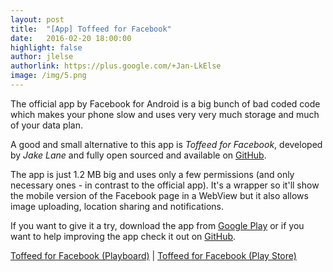 ```yaml
---
layout: post
title:  "[App] Toffeed for Facebook"
date:   2016-02-20 18:00:00
highlight: false
author: jlelse
authorlink: https://plus.google.com/+Jan-LkElse
image: /img/5.png
---
```

The official app by Facebook for Android is a big bunch of bad coded code which makes your phone slow and uses very very much storage and much of your data plan.

A good and small alternative to this app is *Toffeed for Facebook*, developed by *Jake Lane* and fully open sourced and available on [GitHub](https://github.com/JakeLane/Toffeed).

The app is just 1.2 MB big and uses only a few permissions (and only necessary ones - in contrast to the official app). It's a wrapper so it'll show the mobile version of the Facebook page in a WebView but it also allows image uploading, location sharing and notifications.

If you want to give it a try, download the app from [Google Play](https://play.google.com/store/apps/details?id=me.jakelane.wrapperforfacebook) or if you want to help improving the app check it out on [GitHub](https://github.com/JakeLane/Toffeed).

<div class="pb-app-box" data-theme="light" data-lang="en"><a href="http://playboard.me/android/apps/me.jakelane.wrapperforfacebook">Toffeed for Facebook  (Playboard)</a> | <a href="https://play.google.com/store/apps/details?id=me.jakelane.wrapperforfacebook" rel="nofollow" target="_blank">Toffeed for Facebook (Play Store)</a></div>
<script type="text/javascript" src="//playboard.me/widgets/pb-app-box/1/pb_load_app_box.js"></script>